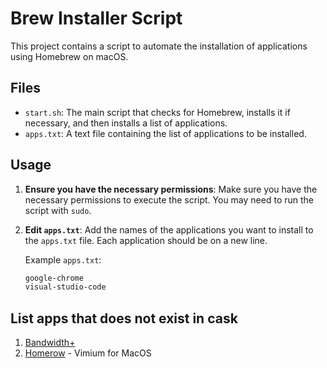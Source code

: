 # Brew Installer Script

This project contains a script to automate the installation of applications using Homebrew on macOS.

## Files

- `start.sh`: The main script that checks for Homebrew, installs it if necessary, and then installs a list of applications.
- `apps.txt`: A text file containing the list of applications to be installed.

## Usage

1. **Ensure you have the necessary permissions**:
   Make sure you have the necessary permissions to execute the script. You may need to run the script with `sudo`.

2. **Edit `apps.txt`**:
   Add the names of the applications you want to install to the `apps.txt` file. Each application should be on a new line.

   Example `apps.txt`:
   ```txt
   google-chrome
   visual-studio-code
   ```

## List apps that does not exist in cask

1. [Bandwidth+](https://apps.apple.com/us/app/bandwidth/id490461369?mt=12)
2. [Homerow](https://github.com/dexterleng/homerow) - Vimium for MacOS
